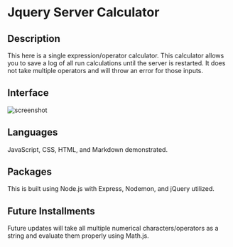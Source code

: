 # Jquery Server Calculator

## Description

This here is a single expression/operator calculator. This calculator allows you to save a log of all run calculations until the server is restarted. It does not take multiple operators and will throw an error for those inputs.

## Interface

![screenshot](./server/public/images/screenshot.png)

## Languages

JavaScript, CSS, HTML, and Markdown demonstrated.

## Packages

This is built using Node.js with Express, Nodemon, and jQuery utilized.

## Future Installments

Future updates will take all multiple numerical characters/operators as a string and evaluate them properly using Math.js.
